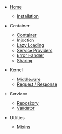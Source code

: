 * [Home](/)
    * [Installation](docs/install.md)

* Container
    * [Container](docs/container.md)
    * [Injection](docs/injection.md)
    * [Lazy Loading](docs/lazy-loading.md)
    * [Service Providers](docs/providers.md)
    * [Error Handler](docs/error-handling.md)
    * [Sharing](docs/sharing.md)
    
* Kernel
    * [Middleware](docs/middleware.md)
    * [Request / Response](docs/request-response.md)

* Services
    * [Repository](docs/repository.md)
    * [Validator](docs/validator.md)

* Utilities
    * [Mixins](docs/mixins.md)
